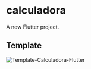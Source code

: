 # calculadora

A new Flutter project.

## Template

![Template-Calculadora-Flutter](https://user-images.githubusercontent.com/103151779/231333563-6d3e264a-cd86-402d-bd60-e0657fd9ff15.png)
